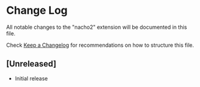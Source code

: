 # Change Log
All notable changes to the "nacho2" extension will be documented in this file.

Check [Keep a Changelog](http://keepachangelog.com/) for recommendations on how to structure this file.

## [Unreleased]
- Initial release
